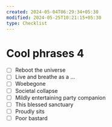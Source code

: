 ```yaml
---
created: 2024-05-04T06:29:34+05:30
modified: 2024-05-25T10:21:15+05:30
type: Checklist
---
```


# Cool phrases 4

- [ ] Reboot the universe
- [ ] Live and breathe as a ...
- [ ] Woebegone
- [ ] Societal collapse
- [ ] Mildly entertaining party companion
- [ ] This blessed sanctuary
- [ ] Proudly sits
- [ ] Poor bastard 
